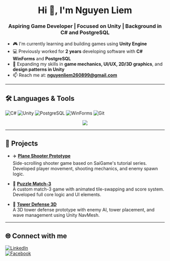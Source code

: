 <h1 align="center">Hi 👋, I'm Nguyen Liem</h1>
<h3 align="center">Aspiring Game Developer | Focused on Unity | Background in C# and PostgreSQL</h3>

- 🎮 I'm currently learning and building games using **Unity Engine**  
- 💻 Previously worked for **2 years** developing software with **C# WinForms** and **PostgreSQL**  
- 🌱 Expanding my skills in **game mechanics, UI/UX, 2D/3D graphics**, and **design patterns in Unity**  
- 📫 Reach me at: **nguyenliem260899@gmail.com**

---

## 🛠️ Languages & Tools
![C#](https://img.shields.io/badge/C%23-239120?logo=c-sharp&logoColor=white)
![Unity](https://img.shields.io/badge/Unity-000000?logo=unity&logoColor=white)
![PostgreSQL](https://img.shields.io/badge/PostgreSQL-4169E1?logo=postgresql&logoColor=white)
![WinForms](https://img.shields.io/badge/WinForms-007ACC?logo=windows&logoColor=white)
![Git](https://img.shields.io/badge/Git-F05032?logo=git&logoColor=white)

<p align="center">
  <img src="https://github-profile-trophy.vercel.app/?username=NguyenLiem216&theme=radical" />
</p>

---

## 🚀 Projects

- ✈️ **[Plane Shooter Prototype](https://github.com/NguyenLiem216/PlaneShooter.git)**  
  Side-scrolling shooter game based on SaiGame's tutorial series. Developed player movement, shooting mechanics, and enemy spawn logic.

- 🧠 **[Puzzle Match-3](https://github.com/NguyenLiem216/match3-puzzle)**  
  A custom match-3 game with animated tile-swapping and score system. Developed full core logic and UI elements.

- 🏰 **[Tower Defense 3D](https://github.com/NguyenLiem216/tower-defense-3d)**  
  A 3D tower defense prototype with enemy AI, tower placement, and wave management using Unity NavMesh.

---

## 🌐 Connect with me
[![LinkedIn](https://img.shields.io/badge/LinkedIn-Profile-blue?logo=linkedin)](https://www.linkedin.com/in/li%C3%AAm-nguy%E1%BB%85n-970a932b2/)  
[![Facebook](https://img.shields.io/badge/Facebook-Profile-blue?logo=facebook)](https://www.facebook.com/lop.niop/)
